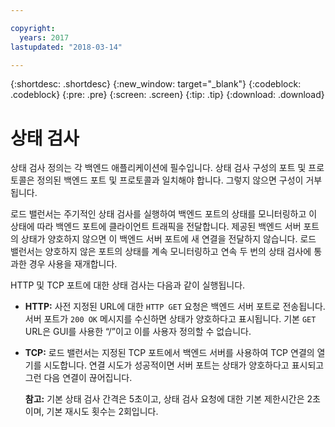```yaml
---

copyright:
  years: 2017
lastupdated: "2018-03-14"

---
```


{:shortdesc: .shortdesc}
{:new_window: target="_blank"}
{:codeblock: .codeblock}
{:pre: .pre}
{:screen: .screen}
{:tip: .tip}
{:download: .download}

# 상태 검사

상태 검사 정의는 각 백엔드 애플리케이션에 필수입니다. 상태 검사 구성의 포트 및 프로토콜은 정의된 백엔드 포트 및 프로토콜과 일치해야 합니다. 그렇지 않으면 구성이 거부됩니다. 

로드 밸런서는 주기적인 상태 검사를 실행하여 백엔드 포트의 상태를 모니터링하고 이 상태에 따라 백엔드 포트에 클라이언트 트래픽을 전달합니다. 제공된 백엔드 서버 포트의 상태가 양호하지 않으면 이 백엔드 서버 포트에 새 연결을 전달하지 않습니다. 로드 밸런서는 양호하지 않은 포트의 상태를 계속 모니터링하고 연속 두 번의 상태 검사에 통과한 경우 사용을 재개합니다. 

HTTP 및 TCP 포트에 대한 상태 검사는 다음과 같이 실행됩니다.

* **HTTP:** 사전 지정된 URL에 대한 `HTTP GET` 요청은 백엔드 서버 포트로 전송됩니다. 서버 포트가 `200 OK` 메시지를 수신하면 상태가 양호하다고 표시됩니다. 기본 `GET` URL은 GUI를 사용한 “/”이고 이를 사용자 정의할 수 없습니다. 

* **TCP:** 로드 밸런서는 지정된 TCP 포트에서 백엔드 서버를 사용하여 TCP 연결의 열기를 시도합니다. 연결 시도가 성공적이면 서버 포트는 상태가 양호하다고 표시되고 그런 다음 연결이 끊어집니다. 

	**참고:** 기본 상태 검사 간격은 5초이고, 상태 검사 요청에 대한 기본 제한시간은 2초이며, 기본 재시도 횟수는 2회입니다.  
